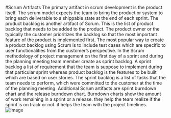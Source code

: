 #Scrum Artifacts
The primary artifact in scrum development is the product itself. The scrum model expects the team to bring the product or system to bring each deliverable to a shippable state at the end of each sprint.
 The product backlog is another artifact of Scrum. This is the list of product backlog that needs to be added to the product. The product owner or the typically the customer prioritizes the backlog so that the most important feature of the product is implemented first. The most popular way to create a product backlog using Scrum is to include test cases which are specific to user functionalities from the customer’s perspective. 
In the Scrum methodology of project management on the first day of a sprint and during the planning meeting team member create as sprint backlog. A sprint backlog a list of requirement that the team is suppose to implement during that particular sprint whereas product backlog is the features to be built which are based on user stories.
The sprint backlog is a list of tasks that the team needs to perform, which were committed to the customer at the time of the planning meeting.
Additional Scrum artifacts are sprint burndown chart and the release burndown chart. Burndown charts show the amount of work remaining in a sprint or a release. they help the team realize if the sprint is on track or not. it helps the team with the project timelines.
![image](http://www.scrum-institute.org/images_scrum/Simple_Burndown_Chart.jpg)
